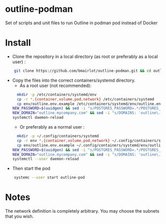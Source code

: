 # outline-podman
Set of scripts and unit files to run Outline in podman pod instead of Docker

# Install

- Clone the repository in a local directory (as root or preferably as a local user) :
```bash
    git clone https://github.com/bmairlot/outline-podman.git && cd outline-podman    
```
- Copy the files into the correct containers/systemd directory.
  - As a root user (not recommended): 
  ```bash
    mkdir -p /etc/containers/systemd/env
    cp -r *.{container,volume,pod,network} /etc/containers/systemd  
    cp env/outline.env.example /etc/containers/systemd/env/outline.env
  NEW_PASSWORD=$(uuidgen) && sed -i "s/POSTGRES_PASSWORD=.*/POSTGRES_PASSWORD=$NEW_PASSWORD/" /etc/systemd/containers/env/outline.env
  NEW_DOMAIN="outline.mycompany.com" && sed -i "s/DOMAINS: 'outline\.[^']*' -> /DOMAINS: '$NEW_DOMAIN -> /" /etc/systemd/containers/env/outline.env
  systemctl daemon-reload
   ```
  - Or preferably as a normal user :
  ```bash
    mkdir -p ~/.config/containers/systemd
    cp -r env *.{container,volume,pod,network} ~/.config/containers/systemd
    cp env/outline.env.example ~/.config/containers/systemd/env/outline.env
  NEW_PASSWORD=$(uuidgen) && sed -i "s/POSTGRES_PASSWORD=.*/POSTGRES_PASSWORD=$NEW_PASSWORD/" ~/.config/containers/systemd/env/outline.env
  NEW_DOMAIN="outline.mycompany.com" && sed -i "s/DOMAINS: 'outline\.[^']*' -> /DOMAINS: '$NEW_DOMAIN -> /" ~/.config/containers/sytemd/env/outline.env
  systemctl --user daemon-reload    
   ```
- Then start the pod
```bash
    systemc --user start outline-pod
```

# Notes

The network definition is completely arbitrary. You may choose the subnets that you wish.
